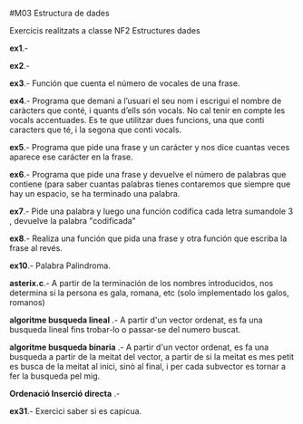 #M03 Estructura de dades

   Exercicis realitzats a classe NF2 Estructures dades
   
   **ex1**.- 
   
   **ex2**.- 
   
   **ex3**.- Función que cuenta el número de vocales de una frase.
   
   **ex4**.- Programa que demani a l’usuari el seu nom i escrigui el nombre de caràcters que conté, i quants d’ells són vocals. 
 No cal tenir en compte les vocals accentuades. Es te que utilitzar dues funcions, una que conti caracters que té, i la segona que conti vocals.

   **ex5**.- Programa que pide una frase y un carácter y nos dice cuantas veces aparece ese carácter en la frase.
   
   **ex6**.- Programa que pide una frase y devuelve el número de palabras que contiene (para saber cuantas palabras tienes contaremos que siempre que hay un espacio, se ha terminado una palabra.
   
   **ex7**.- Pide una palabra y luego una función codifica cada letra sumandole 3 , devuelve la palabra "codificada"
   
   **ex8**.- Realiza una función que pida una frase y otra función que escriba la frase al revés.
   
   **ex10**.- Palabra Palindroma.
   
   **asterix.c**.- A partir de la terminación de los nombres introducidos, nos determina si la persona es gala, romana, etc (solo implementado los galos, romanos)

  **algoritme busqueda lineal** .- A partir d'un vector ordenat, es fa una busqueda lineal fins trobar-lo o passar-se del numero buscat.
  
  **algoritme busqueda binaria** .- A partir d'un vector ordenat, es fa una busqueda a partir de la meitat del vector, a partir de si la meitat es mes petit es busca de la meitat al inici, sinò al final, i per cada subvector es tornar a fer la busqueda pel mig.
  
  **Ordenació Inserció directa** .- 
  
   **ex31**.- Exercici saber si es capicua.

